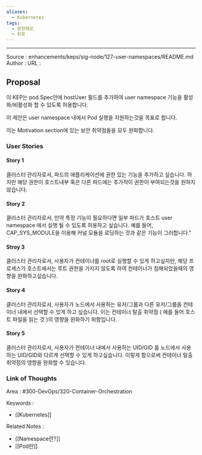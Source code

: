 ```yaml
---
aliases:
  - Kubernetes
tags:
  - 문헌메모
  - 완료
---
```



---


Source : enhancements/keps/sig-node/127-user-namespaces/README.md
Author : 
URL :

## Proposal
이 KEP는 pod.Spec안에 hostUser 필드를 추가하여 user namespace 기능을 활성화/비활성화 할 수 있도록 허용합니다.

이 제안은 user namespace 내에서 Pod 실행을 지원하는것을 목표로 합니다.

이는 Motivation section에 있는 보안 취약점들을 모두 완화합니다.

### User Stories
#### Story 1
클러스터 관리자로서, 파드의 애플리케이션에 권한 있는 기능을 추가하고 싶습니다. 하지만 해당 권한이 호스트내부 혹은 다른 파드에는 추가적이 권한이 부여되는것을 원하지 않습니다.
#### Story 2
클러스터 관리자로서, 만약 특정 기능이 필요하다면 일부 파드가 호스트 user namespace 에서 실행 될 수 있도록 허용하고 싶습니다. 예를 들어, CAP_SYS_MODULE을 이용해 커널 모듈을 로딩하는 것과 같은 기능이 그러합니다."
#### Stroy 3
클러스터 관리자로서, 사용자가 컨테이너를 root로 실행할 수 있게 하고싶지만, 해당 프로세스가 호스트에서는 루트 권한을 가지지 않도록 하여 컨테이너가 침해되었을때의 영향을 완화하고싶습니다.
#### Story 4
클러스터 관리자로서, 사용자가 노드에서 사용하는 유저/그룹과 다른 유저/그룹을 컨테이너 내에서 선택할 수 있게 하고 싶습니다. 이는 컨테이너 탈출 취약점 ( 예를 들어 호스트 파일을 읽는 것 )의 영향을 완화하기 위함입니다.

#### Story 5
클러스터 관리자로서, 사용자가 컨테이너 내에서 사용하는 UID/GID 를 노드에서 사용하는 UID/GID와 다르게 선택할 수 있게 하고싶습니다. 이렇게 함으로써 컨테이너 탈출 취약점의 영향을 완화할 수 있습니다.

### Link of Thoughts
Area : #300-DevOps/320-Container-Orchestration 

Keywords :
- [[Kubernetes]]

Related Notes : 
- [[Namespace란?]]
- [[Pod란]]